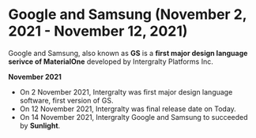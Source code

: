 # Google and Samsung (November 2, 2021 - November 12, 2021)
Google and Samsung, also known as **GS** is a **first major design language serivce of MaterialOne** developed by Intergralty Platforms Inc.

**November 2021**
* On 2 November 2021, Intergralty was first major design language software, first version of GS.
* On 12 November 2021, Intergralty was final release date on Today.
* On 14 November 2021, Intergralty Google and Samsung to succeeded by **Sunlight**.
